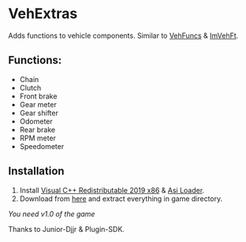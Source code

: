 # VehExtras
Adds functions to vehicle components. Similar to [VehFuncs](https://gtaforums.com/topic/904475-vehfuncs/) & [ImVehFt](https://gtaforums.com/topic/528175-improved-vehicle-features/).


## Functions:
- Chain
- Clutch
- Front brake
- Gear meter
- Gear shifter
- Odometer
- Rear brake
- RPM meter
- Speedometer


## Installation
1. Install [Visual C++ Redistributable 2019 x86](https://aka.ms/vs/16/release/vc_redist.x86.exe) &  [Asi Loader](https://www.gtagarage.com/mods/show.php?id=21709).
2. Download from [here](https://github.com/user-grinch/VehExtras/releases) and extract everything in game directory.

*You need v1.0 of the game*


Thanks to Junior-Djjr & Plugin-SDK.
